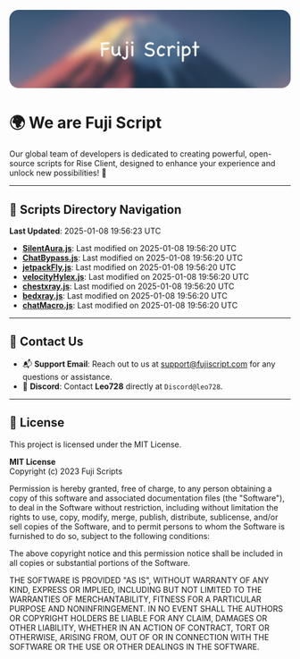 ![Banner](.github/b.webp)

# 🌍 **We are Fuji Script**

Our global team of developers is dedicated to creating powerful, open-source scripts for Rise Client, designed to enhance your experience and unlock new possibilities! 🌟

---
<!-- SCRIPTS_NAVIGATION_START -->
## 📂 **Scripts Directory Navigation**

**Last Updated**: 2025-01-08 19:56:23 UTC

- **[SilentAura.js](scripts/SilentAura.js)**: Last modified on 2025-01-08 19:56:20 UTC
- **[ChatBypass.js](scripts/ChatBypass.js)**: Last modified on 2025-01-08 19:56:20 UTC
- **[jetpackFly.js](scripts/jetpackFly.js)**: Last modified on 2025-01-08 19:56:20 UTC
- **[velocityHylex.js](scripts/velocityHylex.js)**: Last modified on 2025-01-08 19:56:20 UTC
- **[chestxray.js](scripts/chestxray.js)**: Last modified on 2025-01-08 19:56:20 UTC
- **[bedxray.js](scripts/bedxray.js)**: Last modified on 2025-01-08 19:56:20 UTC
- **[chatMacro.js](scripts/chatMacro.js)**: Last modified on 2025-01-08 19:56:20 UTC

<!-- SCRIPTS_NAVIGATION_END -->

---

## 💬 **Contact Us**  
- 📬 **Support Email**: Reach out to us at [support@fujiscript.com](mailto:support@fujiscript.com) for any questions or assistance.  
- 💬 **Discord**: Contact **Leo728** directly at `Discord@leo728`.

---

## 📜 **License**

This project is licensed under the MIT License.  

**MIT License**  
Copyright (c) 2023 Fuji Scripts  

Permission is hereby granted, free of charge, to any person obtaining a copy of this software and associated documentation files (the "Software"), to deal in the Software without restriction, including without limitation the rights to use, copy, modify, merge, publish, distribute, sublicense, and/or sell copies of the Software, and to permit persons to whom the Software is furnished to do so, subject to the following conditions:  

The above copyright notice and this permission notice shall be included in all copies or substantial portions of the Software.  

THE SOFTWARE IS PROVIDED "AS IS", WITHOUT WARRANTY OF ANY KIND, EXPRESS OR IMPLIED, INCLUDING BUT NOT LIMITED TO THE WARRANTIES OF MERCHANTABILITY, FITNESS FOR A PARTICULAR PURPOSE AND NONINFRINGEMENT. IN NO EVENT SHALL THE AUTHORS OR COPYRIGHT HOLDERS BE LIABLE FOR ANY CLAIM, DAMAGES OR OTHER LIABILITY, WHETHER IN AN ACTION OF CONTRACT, TORT OR OTHERWISE, ARISING FROM, OUT OF OR IN CONNECTION WITH THE SOFTWARE OR THE USE OR OTHER DEALINGS IN THE SOFTWARE.  
